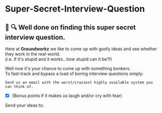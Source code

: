 # Super-Secret-Interview-Question

## 🙌 🔍 Well done on finding this super secret interview question.

Here at **Groundworkz** we like to come up with goofy ideas and see whether they work in the real-world.  
(i.e. If it's stupid and it works...how stupid can it be?!)

Well now it's your chance to come up with something bonkers.  
To fast-track and bypass a load of boring interview questions simply:

`Send us an email with the worst/craziest highly available system you can think of.`
- [x] (Bonus points if it makes us laugh and/or cry with fear)

Send your ideas to:
<!-- crazyinventors@groundworkz.nl -->
<!-- P.S. Don't share this to anyone as it'll spoil the secret! -->
